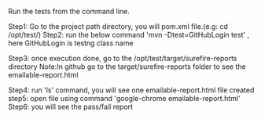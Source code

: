  Run the tests from the command line.

Step1: Go to the project path directory, you will pom.xml file.(e.g: cd /opt/test/)
Step2: run the below command
'mvn -Dtest=GitHubLogin test' , here GitHubLogin is testng class name

Step3: once execution done, go to the /opt/test/target/surefire-reports directory
Note:In github go to the target/surefire-reports folder to see the emailable-report.html

Step4: run 'ls' command, you will see one emailable-report.html file created
step5: open file using command 'google-chrome emailable-report.html' 
Step6: you will see the pass/fail report




